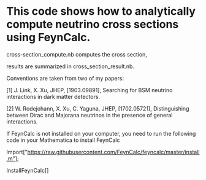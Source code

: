 # This code shows how to analytically compute neutrino cross sections using FeynCalc.


cross-section_compute.nb computes the cross section,


results are summarized in cross_section_result.nb.

Conventions are taken from two of my papers:

[1] J. Link, X. Xu, JHEP, [1903.09891],
Searching for BSM neutrino interactions in dark matter detectors.

[2] W. Rodejohann, X. Xu, C. Yaguna, JHEP, [1702.05721],
Distinguishing between Dirac and Majorana neutrinos in the presence of general interactions.

If FeynCalc is not installed on your computer, you need to run the following code in your Mathematica to install FeynCalc

Import["https://raw.githubusercontent.com/FeynCalc/feyncalc/master/install.m"];

InstallFeynCalc[]